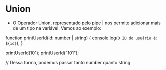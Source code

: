 # Union

- O Operador Union, representado pelo pipe | nos permite adicionar mais de um tipo na variável. Vamos ao exemplo:

function printUserId(id: number | string) {
    console.log(`O ID do usuário é: ${id}`);
}

printUserId(101);
printUserId("101");

// Dessa forma, podemos passar tanto number quanto string